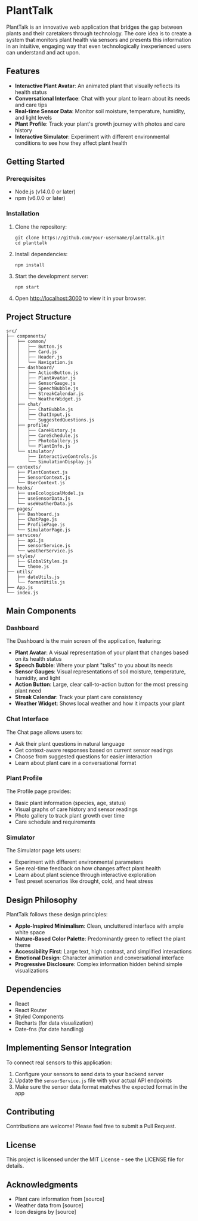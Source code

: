 # PlantTalk

PlantTalk is an innovative web application that bridges the gap between plants and their caretakers through technology. The core idea is to create a system that monitors plant health via sensors and presents this information in an intuitive, engaging way that even technologically inexperienced users can understand and act upon.

## Features

- **Interactive Plant Avatar**: An animated plant that visually reflects its health status
- **Conversational Interface**: Chat with your plant to learn about its needs and care tips
- **Real-time Sensor Data**: Monitor soil moisture, temperature, humidity, and light levels
- **Plant Profile**: Track your plant's growth journey with photos and care history
- **Interactive Simulator**: Experiment with different environmental conditions to see how they affect plant health

## Getting Started

### Prerequisites

- Node.js (v14.0.0 or later)
- npm (v6.0.0 or later)

### Installation

1. Clone the repository:
   ```
   git clone https://github.com/your-username/planttalk.git
   cd planttalk
   ```

2. Install dependencies:
   ```
   npm install
   ```

3. Start the development server:
   ```
   npm start
   ```

4. Open [http://localhost:3000](http://localhost:3000) to view it in your browser.

## Project Structure

```
src/
├── components/
│   ├── common/
│   │   ├── Button.js
│   │   ├── Card.js
│   │   ├── Header.js
│   │   └── Navigation.js
│   ├── dashboard/
│   │   ├── ActionButton.js
│   │   ├── PlantAvatar.js
│   │   ├── SensorGauge.js
│   │   ├── SpeechBubble.js
│   │   ├── StreakCalendar.js
│   │   └── WeatherWidget.js
│   ├── chat/
│   │   ├── ChatBubble.js
│   │   ├── ChatInput.js
│   │   └── SuggestedQuestions.js
│   ├── profile/
│   │   ├── CareHistory.js
│   │   ├── CareSchedule.js
│   │   ├── PhotoGallery.js
│   │   └── PlantInfo.js
│   └── simulator/
│       ├── InteractiveControls.js
│       └── SimulationDisplay.js
├── contexts/
│   ├── PlantContext.js
│   ├── SensorContext.js
│   └── UserContext.js
├── hooks/
│   ├── useEcologicalModel.js
│   ├── useSensorData.js
│   └── useWeatherData.js
├── pages/
│   ├── Dashboard.js
│   ├── ChatPage.js
│   ├── ProfilePage.js
│   └── SimulatorPage.js
├── services/
│   ├── api.js
│   ├── sensorService.js
│   └── weatherService.js
├── styles/
│   ├── GlobalStyles.js
│   └── theme.js
├── utils/
│   ├── dateUtils.js
│   └── formatUtils.js
├── App.js
└── index.js
```

## Main Components

### Dashboard

The Dashboard is the main screen of the application, featuring:

- **Plant Avatar**: A visual representation of your plant that changes based on its health status
- **Speech Bubble**: Where your plant "talks" to you about its needs
- **Sensor Gauges**: Visual representations of soil moisture, temperature, humidity, and light
- **Action Button**: Large, clear call-to-action button for the most pressing plant need
- **Streak Calendar**: Track your plant care consistency
- **Weather Widget**: Shows local weather and how it impacts your plant

### Chat Interface

The Chat page allows users to:

- Ask their plant questions in natural language
- Get context-aware responses based on current sensor readings
- Choose from suggested questions for easier interaction
- Learn about plant care in a conversational format

### Plant Profile

The Profile page provides:

- Basic plant information (species, age, status)
- Visual graphs of care history and sensor readings
- Photo gallery to track plant growth over time
- Care schedule and requirements

### Simulator

The Simulator page lets users:

- Experiment with different environmental parameters
- See real-time feedback on how changes affect plant health
- Learn about plant science through interactive exploration
- Test preset scenarios like drought, cold, and heat stress

## Design Philosophy

PlantTalk follows these design principles:

- **Apple-Inspired Minimalism**: Clean, uncluttered interface with ample white space
- **Nature-Based Color Palette**: Predominantly green to reflect the plant theme
- **Accessibility First**: Large text, high contrast, and simplified interactions
- **Emotional Design**: Character animation and conversational interface
- **Progressive Disclosure**: Complex information hidden behind simple visualizations

## Dependencies

- React
- React Router
- Styled Components
- Recharts (for data visualization)
- Date-fns (for date handling)

## Implementing Sensor Integration

To connect real sensors to this application:

1. Configure your sensors to send data to your backend server
2. Update the `sensorService.js` file with your actual API endpoints
3. Make sure the sensor data format matches the expected format in the app

## Contributing

Contributions are welcome! Please feel free to submit a Pull Request.

## License

This project is licensed under the MIT License - see the LICENSE file for details.

## Acknowledgments

- Plant care information from [source]
- Weather data from [source]
- Icon designs by [source]
